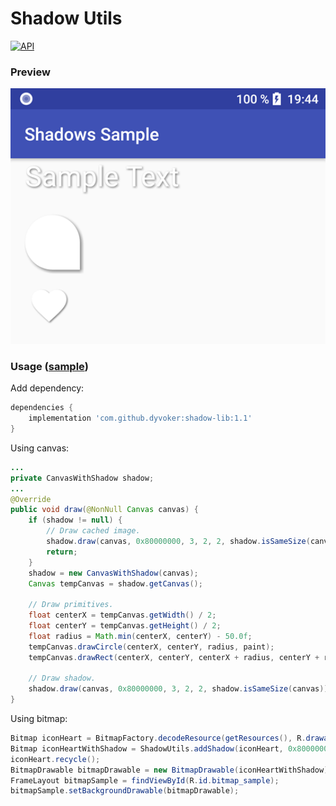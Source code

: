 # Shadow Utils
[![API](https://img.shields.io/badge/API-14%2B-brightgreen.svg?style=flat)](https://android-arsenal.com/api?level=14)

### Preview
![Preview screenshot](https://raw.githubusercontent.com/dyvoker/shadow-utils/master/sample_screenshot.png)

### Usage ([sample](https://github.com/dyvoker/shadow-utils/tree/master/sample))
Add dependency:
```gradle
dependencies {
    implementation 'com.github.dyvoker:shadow-lib:1.1'
}
```

Using canvas:
```java
...
private CanvasWithShadow shadow;
...
@Override
public void draw(@NonNull Canvas canvas) {
    if (shadow != null) {
        // Draw cached image.
        shadow.draw(canvas, 0x80000000, 3, 2, 2, shadow.isSameSize(canvas));
        return;
    }
    shadow = new CanvasWithShadow(canvas);
    Canvas tempCanvas = shadow.getCanvas();

    // Draw primitives.
    float centerX = tempCanvas.getWidth() / 2;
    float centerY = tempCanvas.getHeight() / 2;
    float radius = Math.min(centerX, centerY) - 50.0f;
    tempCanvas.drawCircle(centerX, centerY, radius, paint);
    tempCanvas.drawRect(centerX, centerY, centerX + radius, centerY + radius, paint);

    // Draw shadow.
    shadow.draw(canvas, 0x80000000, 3, 2, 2, shadow.isSameSize(canvas));
}
```

Using bitmap:
```java
Bitmap iconHeart = BitmapFactory.decodeResource(getResources(), R.drawable.ic_heart);
Bitmap iconHeartWithShadow = ShadowUtils.addShadow(iconHeart, 0x80000000, 3, 2, 2);
iconHeart.recycle();
BitmapDrawable bitmapDrawable = new BitmapDrawable(iconHeartWithShadow);
FrameLayout bitmapSample = findViewById(R.id.bitmap_sample);
bitmapSample.setBackgroundDrawable(bitmapDrawable);
```
